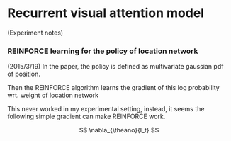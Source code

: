 
# Recurrent visual attention model
(Experiment notes)

### REINFORCE learning for the policy of location network

(2015/3/19)
In the paper, the policy is defined as multivariate gaussian pdf of position.

Then the REINFORCE algorithm learns the gradient of this log probability wrt. weight of location network

This never worked in my experimental setting, instead, it seems the following simple gradient can make REINFORCE work.

$$ \nabla_{\theano}{l_t} $$